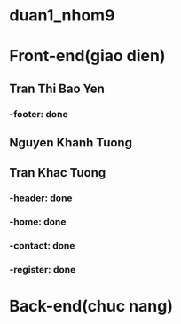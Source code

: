 # duan1_nhom9
# Front-end(giao dien)
## Tran Thi Bao Yen
### -footer: done

## Nguyen Khanh Tuong
## Tran Khac Tuong
### -header: done

### -home: done
### -contact: done
### -register: done

# Back-end(chuc nang)


